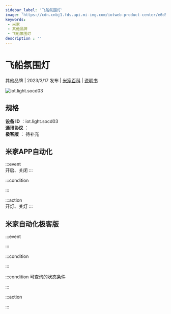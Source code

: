 ```yaml
---
sidebar_label: '飞船氛围灯'
image: 'https://cdn.cnbj1.fds.api.mi-img.com/iotweb-product-center/e6d529cf3b74b63862835067fc293fad_1676880037908.png?GalaxyAccessKeyId=AKVGLQWBOVIRQ3XLEW&Expires=9223372036854775807&Signature=xtf86ygWtd4vk71VvrptKMx3z8Y='
keywords: 
 - 米家
 - 其他品牌
 - 飞船氛围灯
description : ''
---
```

# 飞船氛围灯

其他品牌 | 2023/3/17 发布 | [米家百科](https://home.mi.com/webapp/content/baike/product/index.html?model=iot.light.socd03) | [说明书](https://home.mi.com/views/introduction.html?model=iot.light.socd03&region=cn)

![iot.light.socd03](https://cdn.cnbj1.fds.api.mi-img.com/iotweb-product-center/e6d529cf3b74b63862835067fc293fad_1676880037908.png?GalaxyAccessKeyId=AKVGLQWBOVIRQ3XLEW&Expires=9223372036854775807&Signature=xtf86ygWtd4vk71VvrptKMx3z8Y=)

## 规格  
> 
**设备 ID** ：iot.light.socd03  
**通讯协议** ：  
**极客版**  ： 待补充 


## 米家APP自动化  

:::event  
开启、关闭
:::

:::condition  

:::

:::action   
开灯、关灯
:::

## 米家自动化极客版  

:::event  

:::

:::condition  

:::

:::condition 可查询的状态条件  

:::

:::action  

:::

        
